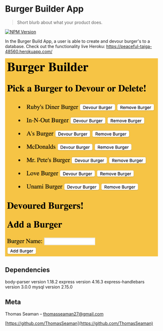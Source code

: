 # Burger Builder App
> Short blurb about what your product does.

[![NPM Version][npm-image]][npm-url]

In the Burger Build App, a user is able to create and devour burger's to a database. Check out the functionality live Heroku: https://peaceful-taiga-48560.herokuapp.com/

![](burger.jpg)

## Dependencies

body-parser version 1.18.2
express version 4.16.3
express-handlebars version 3.0.0
mysql version 2.15.0


## Meta

Thomas Seaman – thomasseaman27@gmail.com

[https://github.com/ThomasSeaman](https://github.com/ThomasSeaman)


<!-- Markdown link & img dfn's -->
[npm-image]: https://img.shields.io/npm/v/datadog-metrics.svg?style=flat-square
[npm-url]: https://npmjs.org/package/datadog-metrics
[npm-downloads]: https://img.shields.io/npm/dm/datadog-metrics.svg?style=flat-square
